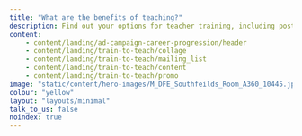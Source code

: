 ```yaml
---
title: "What are the benefits of teaching?"
description: Find out your options for teacher training, including postgraduate teacher training, undergraduate teacher training, and the assessment only route to QTS.
content:
    - content/landing/ad-campaign-career-progression/header
    - content/landing/train-to-teach/collage
    - content/landing/train-to-teach/mailing_list
    - content/landing/train-to-teach/content
    - content/landing/train-to-teach/promo
image: "static/content/hero-images/M_DFE_Southfeilds_Room_A360_10445.jpg"
colour: "yellow"
layout: "layouts/minimal"
talk_to_us: false
noindex: true
---
```

